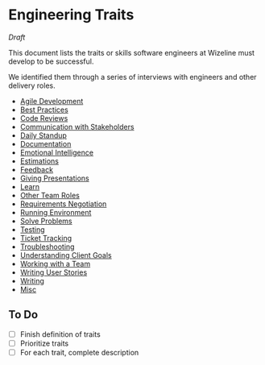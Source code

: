 # Engineering Traits

_Draft_

This document lists the traits or skills software engineers at Wizeline must develop to be successful.

We identified them through a series of interviews with engineers and other delivery roles.

* [Agile Development](agile.md)
* [Best Practices](best-practices.md)
* [Code Reviews](code-reviews.md)
* [Communication with Stakeholders](communication-with-stakeholders.md)
* [Daily Standup](standup.md)
* [Documentation](documentation.md)
* [Emotional Intelligence](emotional-intelligence.md)
* [Estimations](estimations.md)
* [Feedback](feedback.md)
* [Giving Presentations](giving-presentations.md)
* [Learn](learn.md)
* [Other Team Roles](other-team-roles.md)
* [Requirements Negotiation](negotiation.md)
* [Running Environment](running-environment.md)
* [Solve Problems](solve-problems.md)
* [Testing](testing.md)
* [Ticket Tracking](ticket-tracking.md)
* [Troubleshooting](troubleshooting.md)
* [Understanding Client Goals](understanding-client-goals.md)
* [Working with a Team](working-with-a-team.md)
* [Writing User Stories](writing-user-stories.md)
* [Writing](writing.md)
* [Misc](xmisc.md)

## To Do

- [ ] Finish definition of traits
- [ ] Prioritize traits
- [ ] For each trait, complete description
